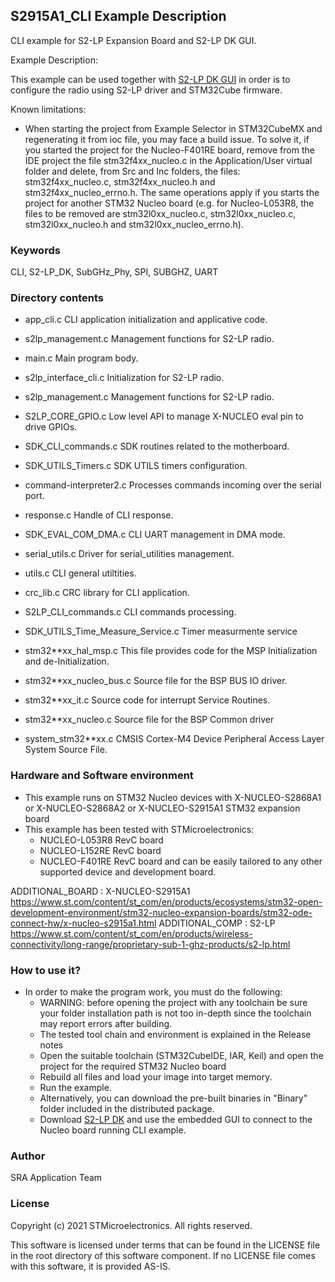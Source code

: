 
## <b>S2915A1_CLI Example Description</b>

CLI example for S2-LP Expansion Board and S2-LP DK GUI.

Example Description:
  
  This example can be used together with [S2-LP DK GUI](https://www.st.com/en/embedded-software/stsw-s2lp-dk.html) in order is to configure the radio using S2-LP
  driver and STM32Cube firmware. 

Known limitations:

- When starting the project from Example Selector in STM32CubeMX and regenerating it
  from ioc file, you may face a build issue. To solve it, if you started the project for the
  Nucleo-F401RE board, remove from the IDE project the file stm32f4xx_nucleo.c in the Application/User
  virtual folder and delete, from Src and Inc folders, the files: stm32f4xx_nucleo.c, stm32f4xx_nucleo.h
  and stm32f4xx_nucleo_errno.h.
  The same operations apply if you starts the project for another STM32 Nucleo board (e.g. for
  Nucleo-L053R8, the files to be removed are stm32l0xx_nucleo.c, stm32l0xx_nucleo.c, stm32l0xx_nucleo.h
  and stm32l0xx_nucleo_errno.h).

### <b>Keywords</b>

CLI, S2-LP_DK, SubGHz_Phy, SPI, SUBGHZ, UART

### <b>Directory contents</b>

 - app_cli.c              CLI application initialization and applicative code.
 
 - s2lp_management.c      Management functions for S2-LP radio.
 
 - main.c                 Main program body.

 - s2lp_interface_cli.c   Initialization for S2-LP radio.

 - s2lp_management.c      Management functions for S2-LP radio.
 
 - S2LP_CORE_GPIO.c       Low level API to manage X-NUCLEO eval pin to drive GPIOs.

 - SDK_CLI_commands.c     SDK routines related to the motherboard.

 - SDK_UTILS_Timers.c     SDK UTILS timers configuration.

 - command-interpreter2.c Processes commands incoming over the serial port.

 - response.c             Handle of CLI response.

 - SDK_EVAL_COM_DMA.c     CLI UART management in DMA mode.

 - serial_utils.c         Driver for serial_utilities  management.

 - utils.c                CLI general utiltities.

 - crc_lib.c              CRC library for CLI application.

 - S2LP_CLI_commands.c    CLI commands processing.

 - SDK_UTILS_Time_Measure_Service.c Timer measurmente service

 - stm32**xx_hal_msp.c    This file provides code for the MSP Initialization
                          and de-Initialization.
						
 - stm32**xx_nucleo_bus.c Source file for the BSP BUS IO driver.
 
 - stm32**xx_it.c         Source code for interrupt Service Routines.
 
 - stm32**xx_nucleo.c     Source file for the BSP Common driver
 
 - system_stm32**xx.c     CMSIS Cortex-M4 Device Peripheral Access Layer
                          System Source File.

 
### <b>Hardware and Software environment</b>

  - This example runs on STM32 Nucleo devices with X-NUCLEO-S2868A1 or
    X-NUCLEO-S2868A2 or X-NUCLEO-S2915A1 STM32 expansion board
  - This example has been tested with STMicroelectronics:
    - NUCLEO-L053R8 RevC board
    - NUCLEO-L152RE RevC board
    - NUCLEO-F401RE RevC board
    and can be easily tailored to any other supported device and development 
    board.
     

ADDITIONAL_BOARD : X-NUCLEO-S2915A1 https://www.st.com/content/st_com/en/products/ecosystems/stm32-open-development-environment/stm32-nucleo-expansion-boards/stm32-ode-connect-hw/x-nucleo-s2915a1.html
ADDITIONAL_COMP : S2-LP https://www.st.com/content/st_com/en/products/wireless-connectivity/long-range/proprietary-sub-1-ghz-products/s2-lp.html

### <b>How to use it?</b> 

-   In order to make the program work, you must do the following:
    -   WARNING: before opening the project with any toolchain be sure your folder installation path is not too in-depth since the toolchain may report errors after building.
    -   The tested tool chain and environment is explained in the Release notes
    -   Open the suitable toolchain (STM32CubeIDE, IAR, Keil) and open the project for the required STM32 Nucleo board
    -   Rebuild all files and load your image into target memory.
    -   Run the example.
    -   Alternatively, you can download the pre-built binaries in "Binary" folder included in the distributed package.
	-   Download [S2-LP DK](https://www.st.com/en/embedded-software/stsw-s2lp-dk.html) and use the embedded GUI to connect to the Nucleo board running CLI example.
 
### <b>Author</b>

SRA Application Team

### <b>License</b>

Copyright (c) 2021 STMicroelectronics.
All rights reserved.

This software is licensed under terms that can be found in the LICENSE file
in the root directory of this software component.
If no LICENSE file comes with this software, it is provided AS-IS.

